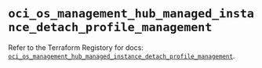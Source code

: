 # `oci_os_management_hub_managed_instance_detach_profile_management`

Refer to the Terraform Registory for docs: [`oci_os_management_hub_managed_instance_detach_profile_management`](https://registry.terraform.io/providers/oracle/oci/6.18.0/docs/resources/os_management_hub_managed_instance_detach_profile_management).
